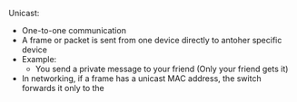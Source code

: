Unicast:
- One-to-one communication
- A frame or packet is sent from one device directly to antoher specific device
- Example:
	- You send a private message to your friend (Only your friend gets it)
- In networking, if a frame has a unicast MAC address, the switch forwards it only to the